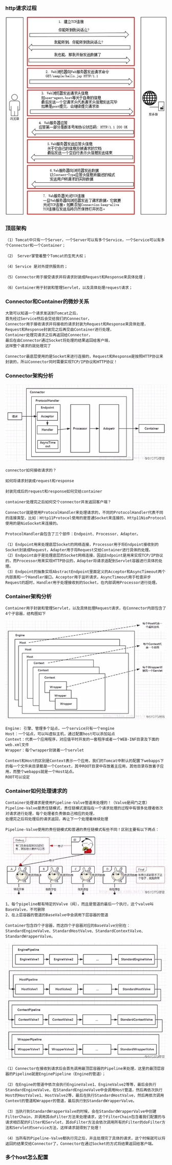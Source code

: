 ### http请求过程

   ![http请求的完整过程](../images/http-flow.jpg)

### 顶层架构

    （1）Tomcat中只有一个Server，一个Server可以有多个Service，一个Service可以有多个Connector和一个Container；

    （2） Server掌管着整个Tomcat的生死大权；

    （4）Service 是对外提供服务的；

    （5）Connector用于接受请求并将请求封装成Request和Response来具体处理；

    （6）Container用于封装和管理Servlet，以及具体处理request请求；

### Connector和Container的微妙关系

    大致可以知道一个请求发送到Tomcat之后，
    首先经过Service然后会交给我们的Connector，
    Connector用于接收请求并将接收的请求封装为Request和Response来具体处理，
    Request和Response封装完之后再交由Container进行处理，
    Container处理完请求之后再返回给Connector，
    最后在由Connector通过Socket将处理的结果返回给客户端，
    这样整个请求的就处理完了

    Connector最底层使用的是Socket来进行连接的，Request和Response是按照HTTP协议来封装的，所以Connector同时需要实现TCP/IP协议和HTTP协议！

### Connector架构分析

   ![connector](../images/tomcat-connector.jpg)

    connector如何接收请求的？

    如何将请求封装成request和response

    封装完成后的request和response如何交给container

    container处理完之后如何交个connector并发返回客户端？

    Connector就是使用ProtocolHandler来处理请求的，不同的ProtocolHandler代表不同的连接类型，比如：Http11Protocol使用的是普通Socket来连接的，Http11NioProtocol使用的是NioSocket来连接的。

    ProtocolHandler由包含了三个部件：Endpoint、Processor、Adapter。

    （1）Endpoint用来处理底层Socket的网络连接，Processor用于将Endpoint接收到的Socket封装成Request，Adapter用于将Request交给Container进行具体的处理。
    （2）Endpoint由于是处理底层的Socket网络连接，因此Endpoint是用来实现TCP/IP协议的，而Processor用来实现HTTP协议的，Adapter将请求适配到Servlet容器进行具体的处理。
    （3）Endpoint的抽象实现AbstractEndpoint里面定义的Acceptor和AsyncTimeout两个内部类和一个Handler接口。Acceptor用于监听请求，AsyncTimeout用于检查异步Request的超时，Handler用于处理接收到的Socket，在内部调用Processor进行处理。

### Container架构分析
    Container用于封装和管理Servlet，以及具体处理Request请求，在Connector内部包含了4个子容器，结构图如下

   ![container](../images/tomcat-container.jpg)

    Engine: 引擎、管理多个站点，一个service只有一个engine
    Host：一个站点，可以叫虚拟主机，通过配置host可以添加站点
    Context：代表一个应用程序，对应值平时开发的一套程序或者一个WEB-INF目录及下面的web.xml文件
    Wrapper：每个wrapper封装着一个servlet

    Context和Host的区别是Context表示一个应用，我们的Tomcat中默认的配置下webapps下的每一个文件夹目录都是一个Context，其中ROOT目录中存放着主应用，其他目录存放着子应用，而整个webapps就是一个Host站点。
    ROOT可以设定

### Container如何处理请求的
    Container处理请求是使用Pipeline-Valve管道来处理的！（Valve是阀门之意）
    Pipeline-Valve是责任链模式，责任链模式是指在一个请求处理的过程中有很多处理者依次对请求进行处理，每个处理者负责做自己相应的处理，
    处理完之后将处理后的请求返回，再让下一个处理着继续处理

    Pipeline-Valve使用的责任链模式和普通的责任链模式有些不同！区别主要有以下两点：

   ![pipeline](../images/tomcat-pipeline.jpg)

    1、每个pipeline都有特定的Valve（阀），而且是管道的最后一个执行，这个valve叫BaseValve，不可删除
    2、在上层容器的管道的BaseValve中会调用下层容器的管道

    Container包含四个子容器，而这四个子容器对应的BaseValve分别在：
    StandardEngineValve、StandardHostValve、StandardContextValve、StandardWrapperValve。

   ![pipeline](../images/tomcat-pipeline-flow.jpg)

    （1）Connector在接收到请求后会首先调用最顶层容器的Pipeline来处理，这里的最顶层容器的Pipeline就是EnginePipeline（Engine的管道）；

    （2）在Engine的管道中依次会执行EngineValve1、EngineValve2等等，最后会执行StandardEngineValve，在StandardEngineValve中会调用Host管道，然后再依次执行Host的HostValve1、HostValve2等，最后在执行StandardHostValve，然后再依次调用Context的管道和Wrapper的管道，最后执行到StandardWrapperValve。

    （3）当执行到StandardWrapperValve的时候，会在StandardWrapperValve中创建FilterChain，并调用其doFilter方法来处理请求，这个FilterChain包含着我们配置的与请求相匹配的Filter和Servlet，其doFilter方法会依次调用所有的Filter的doFilter方法和Servlet的service方法，这样请求就得到了处理！

    （4）当所有的Pipeline-Valve都执行完之后，并且处理完了具体的请求，这个时候就可以将返回的结果交给Connector了，Connector在通过Socket的方式将结果返回给客户端。

### 多个host怎么配置

